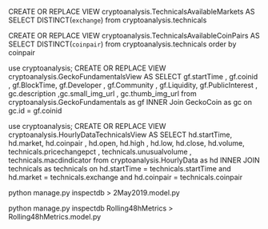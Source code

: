 CREATE OR REPLACE VIEW cryptoanalysis.TechnicalsAvailableMarkets
AS
SELECT DISTINCT(`exchange`) from cryptoanalysis.technicals

CREATE OR REPLACE VIEW cryptoanalysis.TechnicalsAvailableCoinPairs
AS
SELECT DISTINCT(`coinpair`) from cryptoanalysis.technicals order by coinpair

use cryptoanalysis;
CREATE OR REPLACE VIEW cryptoanalysis.GeckoFundamentalsView
AS
SELECT gf.startTime , gf.coinid , gf.BlockTime, gf.Developer , gf.Community , gf.Liquidity, gf.PublicInterest , gc.description ,gc.small_img_url , gc.thumb_img_url from cryptoanalysis.GeckoFundamentals as gf
INNER Join GeckoCoin as gc on gc.id = gf.coinid


use cryptoanalysis;
CREATE OR REPLACE VIEW cryptoanalysis.HourlyDataTechnicalsView
AS
SELECT hd.startTime, hd.market, hd.coinpair , hd.open, hd.high , hd.low,  hd.close, hd.volume, technicals.pricechangepct , technicals.unusualvolume , technicals.macdindicator from cryptoanalysis.HourlyData as hd
INNER JOIN technicals as technicals on hd.startTime = technicals.startTime and hd.market = technicals.exchange and hd.coinpair = technicals.coinpair

python manage.py inspectdb  > 2May2019.model.py

python manage.py inspectdb Rolling48hMetrics > Rolling48hMetrics.model.py